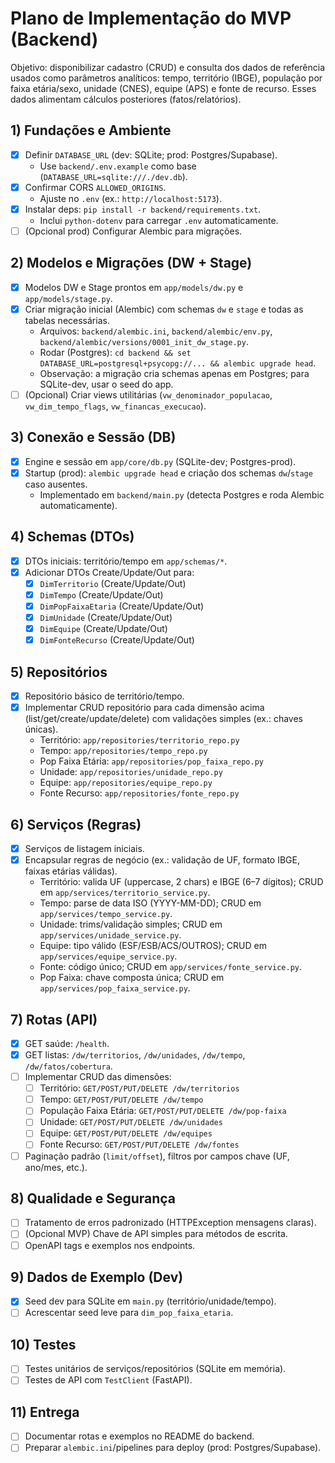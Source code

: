 # Plano de Implementação do MVP (Backend)

Objetivo: disponibilizar cadastro (CRUD) e consulta dos dados de referência usados como parâmetros analíticos: tempo, território (IBGE), população por faixa etária/sexo, unidade (CNES), equipe (APS) e fonte de recurso. Esses dados alimentam cálculos posteriores (fatos/relatórios).

## 1) Fundações e Ambiente
- [x] Definir `DATABASE_URL` (dev: SQLite; prod: Postgres/Supabase).
  - Use `backend/.env.example` como base (`DATABASE_URL=sqlite:///./dev.db`).
- [x] Confirmar CORS `ALLOWED_ORIGINS`.
  - Ajuste no `.env` (ex.: `http://localhost:5173`).
- [x] Instalar deps: `pip install -r backend/requirements.txt`.
  - Inclui `python-dotenv` para carregar `.env` automaticamente.
- [ ] (Opcional prod) Configurar Alembic para migrações.

## 2) Modelos e Migrações (DW + Stage)
- [x] Modelos DW e Stage prontos em `app/models/dw.py` e `app/models/stage.py`.
- [x] Criar migração inicial (Alembic) com schemas `dw` e `stage` e todas as tabelas necessárias.
  - Arquivos: `backend/alembic.ini`, `backend/alembic/env.py`, `backend/alembic/versions/0001_init_dw_stage.py`.
  - Rodar (Postgres): `cd backend && set DATABASE_URL=postgresql+psycopg://... && alembic upgrade head`.
  - Observação: a migração cria schemas apenas em Postgres; para SQLite-dev, usar o seed do app.
- [ ] (Opcional) Criar views utilitárias (`vw_denominador_populacao`, `vw_dim_tempo_flags`, `vw_financas_execucao`).

## 3) Conexão e Sessão (DB)
- [x] Engine e sessão em `app/core/db.py` (SQLite-dev; Postgres-prod).
- [x] Startup (prod): `alembic upgrade head` e criação dos schemas `dw`/`stage` caso ausentes.
  - Implementado em `backend/main.py` (detecta Postgres e roda Alembic automaticamente).

## 4) Schemas (DTOs)
- [x] DTOs iniciais: território/tempo em `app/schemas/*`.
- [x] Adicionar DTOs Create/Update/Out para:
  - [x] `DimTerritorio` (Create/Update/Out)
  - [x] `DimTempo` (Create/Update/Out)
  - [x] `DimPopFaixaEtaria` (Create/Update/Out)
  - [x] `DimUnidade` (Create/Update/Out)
  - [x] `DimEquipe` (Create/Update/Out)
  - [x] `DimFonteRecurso` (Create/Update/Out)

## 5) Repositórios
- [x] Repositório básico de território/tempo.
- [x] Implementar CRUD repositório para cada dimensão acima (list/get/create/update/delete) com validações simples (ex.: chaves únicas).
  - Território: `app/repositories/territorio_repo.py`
  - Tempo: `app/repositories/tempo_repo.py`
  - Pop Faixa Etária: `app/repositories/pop_faixa_repo.py`
  - Unidade: `app/repositories/unidade_repo.py`
  - Equipe: `app/repositories/equipe_repo.py`
  - Fonte Recurso: `app/repositories/fonte_repo.py`

## 6) Serviços (Regras)
- [x] Serviços de listagem iniciais.
- [x] Encapsular regras de negócio (ex.: validação de UF, formato IBGE, faixas etárias válidas).
  - Território: valida UF (uppercase, 2 chars) e IBGE (6–7 dígitos); CRUD em `app/services/territorio_service.py`.
  - Tempo: parse de data ISO (YYYY-MM-DD); CRUD em `app/services/tempo_service.py`.
  - Unidade: trims/validação simples; CRUD em `app/services/unidade_service.py`.
  - Equipe: tipo válido (ESF/ESB/ACS/OUTROS); CRUD em `app/services/equipe_service.py`.
  - Fonte: código único; CRUD em `app/services/fonte_service.py`.
  - Pop Faixa: chave composta única; CRUD em `app/services/pop_faixa_service.py`.

## 7) Rotas (API)
- [x] GET saúde: `/health`.
- [x] GET listas: `/dw/territorios`, `/dw/unidades`, `/dw/tempo`, `/dw/fatos/cobertura`.
- [ ] Implementar CRUD das dimensões:
  - [ ] Território: `GET/POST/PUT/DELETE /dw/territorios`
  - [ ] Tempo: `GET/POST/PUT/DELETE /dw/tempo`
  - [ ] População Faixa Etária: `GET/POST/PUT/DELETE /dw/pop-faixa`
  - [ ] Unidade: `GET/POST/PUT/DELETE /dw/unidades`
  - [ ] Equipe: `GET/POST/PUT/DELETE /dw/equipes`
  - [ ] Fonte Recurso: `GET/POST/PUT/DELETE /dw/fontes`
- [ ] Paginação padrão (`limit/offset`), filtros por campos chave (UF, ano/mes, etc.).

## 8) Qualidade e Segurança
- [ ] Tratamento de erros padronizado (HTTPException mensagens claras).
- [ ] (Opcional MVP) Chave de API simples para métodos de escrita.
- [ ] OpenAPI tags e exemplos nos endpoints.

## 9) Dados de Exemplo (Dev)
- [x] Seed dev para SQLite em `main.py` (território/unidade/tempo).
- [ ] Acrescentar seed leve para `dim_pop_faixa_etaria`.

## 10) Testes
- [ ] Testes unitários de serviços/repositórios (SQLite em memória).
- [ ] Testes de API com `TestClient` (FastAPI).

## 11) Entrega
- [ ] Documentar rotas e exemplos no README do backend.
- [ ] Preparar `alembic.ini`/pipelines para deploy (prod: Postgres/Supabase).
